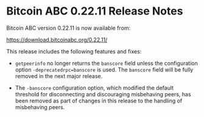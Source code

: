 # Bitcoin ABC 0.22.11 Release Notes

Bitcoin ABC version 0.22.11 is now available from:

  <https://download.bitcoinabc.org/0.22.11/>

This release includes the following features and fixes:

- `getpeerinfo` no longer returns the `banscore` field unless the configuration
  option `-deprecatedrpc=banscore` is used. The `banscore` field will be fully
  removed in the next major release.

- The `-banscore` configuration option, which modified the default threshold for
  disconnecting and discouraging misbehaving peers, has been removed as part of
  changes in this release to the handling of misbehaving peers.

